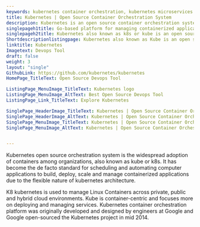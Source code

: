 ```yaml
---
keywords: kubernetes container orchestration, kubernetes microservices architecture, best container management platform, best container management software, container orchestration using kubernetes, kubernetes container orchestration platform
title: Kubernetes | Open Source Container Orchestration System
description: Kubernetes is an open source container orchestration system for Docker containers to coordinate clusters of nodes at scale in production in an efficient manner.
singlepageh1title: Go-based platform for managing containerized applications
singlepageh2title: Kubernetes also known as k8s or kube is an open source container orchestration tool that automates container deployment, scaling and management.
Shortdescriptionlistingpage: Kubernetes also known as Kube is an open source container orchestration system used to automate deployment, scaling, and management of containerized application
linktitle: Kubernetes
Imagetext: Devops Tool
draft: false
weight: 3
layout: "single"
GithubLink: https://github.com/kubernetes/kubernetes
HomePage_TitleText: Open Source Devops Tool

ListingPage_MenuImage_TitleText: Kubernetes logo
ListingPage_MenuImage_AltText: Best Open Source Devops Tool
ListingPage_Link_TitleText: Explore Kubernetes

SinglePage_HeaderImage_TitleText: Kubernetes | Open Source Container Orchestration System
SinglePage_HeaderImage_AltText: Kubernetes | Open Source Container Orchestration System
SinglePage_MenuImage_TitleText: Kubernetes | Open Source Container Orchestration System
SinglePage_MenuImage_AltText: Kubernetes | Open Source Container Orchestration System


---
```


Kubernetes open source orchestration system is the widespread adoption of containers among organizations, also known as kube or k8s. It has become the de facto standard for scheduling and automating computer applications to build, deploy, scale and manage containerized applications due to the flexible nature of kubernetes architecture. 

K8 kubernetes is used to manage Linux Containers across private, public and hybrid cloud environments. Kube is container-centric and focuses more on deploying and managing services. Kubernetes container orchestration platform was originally developed and designed by engineers at Google and Google open-sourced the Kubernetes project in mid 2014.